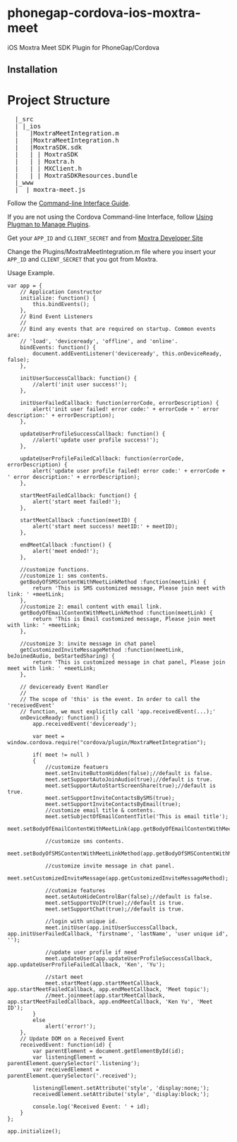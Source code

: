phonegap-cordova-ios-moxtra-meet
======================
iOS Moxtra Meet SDK Plugin for PhoneGap/Cordova


Installation
------------



# Project Structure

<pre>
  |_src
  | |_ios
  |   |MoxtraMeetIntegration.m
  |   |MoxtraMeetIntegration.h
  |   |MoxtraSDK.sdk
  |   |	| MoxtraSDK
  |   |	| Moxtra.h
  |   |	| MXClient.h
  |   |	| MoxtraSDKResources.bundle
  |_www
  |  |_moxtra-meet.js
</pre>


Follow the [Command-line Interface Guide](http://cordova.apache.org/docs/en/edge/guide_cli_index.md.html#The%20Command-line%20Interface).

If you are not using the Cordova Command-line Interface, follow [Using Plugman to Manage Plugins](http://cordova.apache.org/docs/en/edge/plugin_ref_plugman.md.html).

Get your `APP_ID` and `CLIENT_SECRET`  and  from  [Moxtra Developer Site](http://developer.moxtra.com/)

Change the  Plugins/MoxtraMeetIntegration.m file where you insert your `APP_ID` and `CLIENT_SECRET` that you got from Moxtra.


Usage Example.


``` 
var app = {
    // Application Constructor
    initialize: function() {
        this.bindEvents();
    },
    // Bind Event Listeners
    //
    // Bind any events that are required on startup. Common events are:
    // 'load', 'deviceready', 'offline', and 'online'.
    bindEvents: function() {
        document.addEventListener('deviceready', this.onDeviceReady, false);
    },

    initUserSuccessCallback: function() {
        //alert('init user success!');
    },

    initUserFailedCallback: function(errorCode, errorDescription) {
        alert('init user failed! error code:' + errorCode + ' error description:' + errorDescription);
    },

    updateUserProfileSuccessCallback: function() {
        //alert('update user profile success!');
    },

    updateUserProfileFailedCallback: function(errorCode, errorDescription) {
        alert('update user profile failed! error code:' + errorCode + ' error description:' + errorDescription);
    },

    startMeetFailedCallback: function() {
        alert('start meet failed!');
    },

    startMeetCallback :function(meetID) {
        alert('start meet success! meetID:' + meetID);
    },

    endMeetCallback :function() {
        alert('meet ended!');
    },

    //customize functions.
    //customize 1: sms contents.
    getBodyOfSMSContentWithMeetLinkMethod :function(meetLink) {
        return 'This is SMS customized message, Please join meet with link: ' +meetLink;
    },
    //customize 2: email content with email link.
    getBodyOfEmailContentWithMeetLinkMethod :function(meetLink) {
        return 'This is Email customized message, Please join meet with link: ' +meetLink;
    },

    //customize 3: invite message in chat panel
    getCustomizedInviteMessageMethod :function(meetLink, beJoinedAudio, beStartedSharing) {
        return 'This is customized message in chat panel, Please join meet with link: ' +meetLink;
    },

    // deviceready Event Handler
    //
    // The scope of 'this' is the event. In order to call the 'receivedEvent'
    // function, we must explicitly call 'app.receivedEvent(...);'
    onDeviceReady: function() {
        app.receivedEvent('deviceready');

        var meet = window.cordova.require("cordova/plugin/MoxtraMeetIntegration");

        if( meet != null )
        {
            //customize featuers
            meet.setInviteButtonHidden(false);//default is false.
            meet.setSupportAutoJoinAudio(true);//default is true.
            meet.setSupportAutoStartScreenShare(true);//default is true.
            meet.setSupportInviteContactsBySMS(true);
            meet.setSupportInviteContactsByEmail(true);
            //customize email title & contents.
            meet.setSubjectOfEmailContentTitle('This is email title');
            meet.setBodyOfEmailContentWithMeetLink(app.getBodyOfEmailContentWithMeetLinkMethod);

            //customize sms contents.
            meet.setBodyOfSMSContentWithMeetLinkMethod(app.getBodyOfSMSContentWithMeetLinkMethod);

            //customize invite message in chat panel.
            meet.setCustomizedInviteMessage(app.getCustomizedInviteMessageMethod);

            //cutomize features
            meet.setAutoHideControlBar(false);//default is false.
            meet.setSupportVoIP(true);//default is true.
            meet.setSupportChat(true);//default is true.

            //login with unique id.
            meet.initUser(app.initUserSuccessCallback, app.initUserFailedCallback, 'firstname', 'lastName', 'user unique id', '');

            //update user profile if need
            meet.updateUser(app.updateUserProfileSuccessCallback, app.updateUserProfileFailedCallback, 'Ken', 'Yu');

            //start meet
            meet.startMeet(app.startMeetCallback, app.startMeetFailedCallback, app.endMeetCallback, 'Meet topic');
            //meet.joinmeet(app.startMeetCallback, app.startMeetFailedCallback, app.endMeetCallback, 'Ken Yu', 'Meet ID');
        }
        else
            alert('error!');        
    },
    // Update DOM on a Received Event
    receivedEvent: function(id) {
        var parentElement = document.getElementById(id);
        var listeningElement = parentElement.querySelector('.listening');
        var receivedElement = parentElement.querySelector('.received');

        listeningElement.setAttribute('style', 'display:none;');
        receivedElement.setAttribute('style', 'display:block;');

        console.log('Received Event: ' + id);
    }
};

app.initialize();
```
